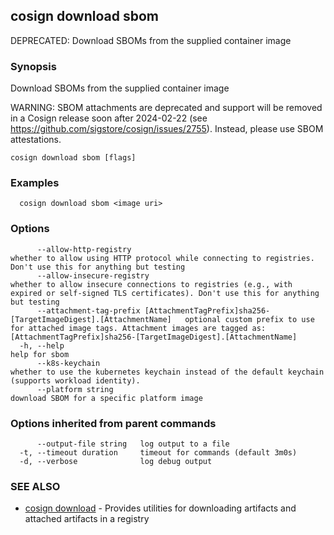 ## cosign download sbom

DEPRECATED: Download SBOMs from the supplied container image

### Synopsis

Download SBOMs from the supplied container image

WARNING: SBOM attachments are deprecated and support will be removed in a Cosign release soon after 2024-02-22 (see https://github.com/sigstore/cosign/issues/2755). Instead, please use SBOM attestations.

```
cosign download sbom [flags]
```

### Examples

```
  cosign download sbom <image uri>
```

### Options

```
      --allow-http-registry                                                                      whether to allow using HTTP protocol while connecting to registries. Don't use this for anything but testing
      --allow-insecure-registry                                                                  whether to allow insecure connections to registries (e.g., with expired or self-signed TLS certificates). Don't use this for anything but testing
      --attachment-tag-prefix [AttachmentTagPrefix]sha256-[TargetImageDigest].[AttachmentName]   optional custom prefix to use for attached image tags. Attachment images are tagged as: [AttachmentTagPrefix]sha256-[TargetImageDigest].[AttachmentName]
  -h, --help                                                                                     help for sbom
      --k8s-keychain                                                                             whether to use the kubernetes keychain instead of the default keychain (supports workload identity).
      --platform string                                                                          download SBOM for a specific platform image
```

### Options inherited from parent commands

```
      --output-file string   log output to a file
  -t, --timeout duration     timeout for commands (default 3m0s)
  -d, --verbose              log debug output
```

### SEE ALSO

* [cosign download](cosign_download.md)	 - Provides utilities for downloading artifacts and attached artifacts in a registry

